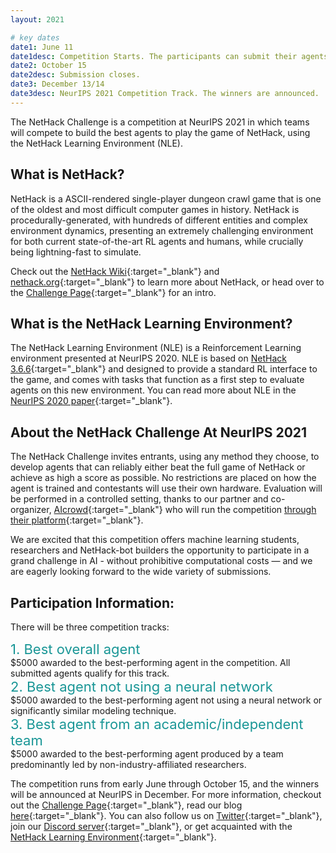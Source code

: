 ```yaml
---
layout: 2021

# key dates
date1: June 11
date1desc: Competition Starts. The participants can submit their agents.
date2: October 15
date2desc: Submission closes.
date3: December 13/14
date3desc: NeurIPS 2021 Competition Track. The winners are announced.
---
```


The NetHack Challenge is a competition at NeurIPS 2021 in which teams will compete to build the best agents to play the game of NetHack, using the NetHack Learning Environment (NLE).


## What is NetHack?

NetHack is a ASCII-rendered single-player dungeon crawl game that is one of the oldest and most difficult computer games in history.  NetHack is procedurally-generated, with hundreds of different entities and complex environment dynamics, presenting an extremely challenging environment for both current state-of-the-art RL agents and humans, while crucially being lightning-fast to simulate.

Check out the [NetHack Wiki](https://nethackwiki.com/wiki/Main_Page){:target="_blank"} and [nethack.org](http://nethack.org/){:target="_blank"} to learn more about NetHack, or head over to the [Challenge Page](https://www.aicrowd.com/challenges/neurips-2021-nethack-challenge){:target="_blank"} for an intro.


## What is the NetHack Learning Environment?

The NetHack Learning Environment (NLE) is a Reinforcement Learning environment presented at NeurIPS 2020. NLE is based on [NetHack 3.6.6](https://github.com/NetHack/NetHack/tree/NetHack-3.6.6_PostRelease){:target="_blank"} and designed to provide a standard RL interface to the game, and comes with tasks that function as a first step to evaluate agents on this new environment. You can read more about NLE in the [NeurIPS 2020 paper](https://arxiv.org/abs/2006.13760){:target="_blank"}.


## About the NetHack Challenge At NeurIPS 2021

The NetHack Challenge invites entrants, using any method they choose, to develop agents that can reliably either beat the full game of NetHack or achieve as high a score as possible. No restrictions are placed on how the agent is trained and contestants will use their own hardware. Evaluation will be performed in a controlled setting, thanks to our partner and co-organizer, [AIcrowd](https://www.aicrowd.com/){:target="_blank"} who will run the competition [through their platform](https://www.aicrowd.com/challenges/neurips-2021-the-nethack-challenge){:target="_blank"}.

We are excited that this competition offers machine learning students, researchers and NetHack-bot builders the opportunity to participate in a grand challenge in AI - without prohibitive computational costs — and we are eagerly looking forward to the wide variety of submissions.


## Participation Information:
There will be three competition tracks:
<div style="color: #199696; font-size: 22px; font-weight: 400;">1. Best overall agent</div>
$5000 awarded to the best-performing agent in the competition. All submitted agents qualify for this track.

<div style="color: #199696; font-size: 22px; font-weight: 400;">2. Best agent not using a neural network</div>
$5000 awarded to the best-performing agent not using a neural network or significantly similar modeling technique.

<div style="color: #199696; font-size: 22px; font-weight: 400;">3. Best agent from an academic/independent team</div>
$5000 awarded to the best-performing agent produced by a team predominantly led by non-industry-affiliated researchers.


The competition runs from early June through October 15, and the winners will be announced at NeurIPS in December. For more information, checkout out the [Challenge Page](https://www.aicrowd.com/challenges/neurips-2021-nethack-challenge){:target="_blank"}, read our blog [here](https://ai.facebook.com/blog/launching-the-nethack-challenge-at-neurips-2021){:target="_blank"}. You can also follow us on [Twitter](https://twitter.com/NetHack_LE){:target="_blank"}, join our [Discord server](https://discord.gg/zkFWQmSWBA){:target="_blank"}, or get acquainted with the [NetHack Learning Environment](https://github.com/facebookresearch/nle){:target="_blank"}.
